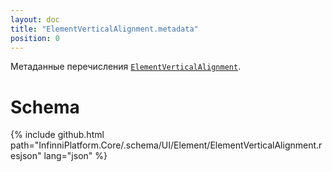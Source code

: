 ```yaml
---
layout: doc
title: "ElementVerticalAlignment.metadata"
position: 0
---
```


Метаданные перечисления [`ElementVerticalAlignment`](../).

# Schema

{% include github.html path="InfinniPlatform.Core/.schema/UI/Element/ElementVerticalAlignment.resjson" lang="json" %}
